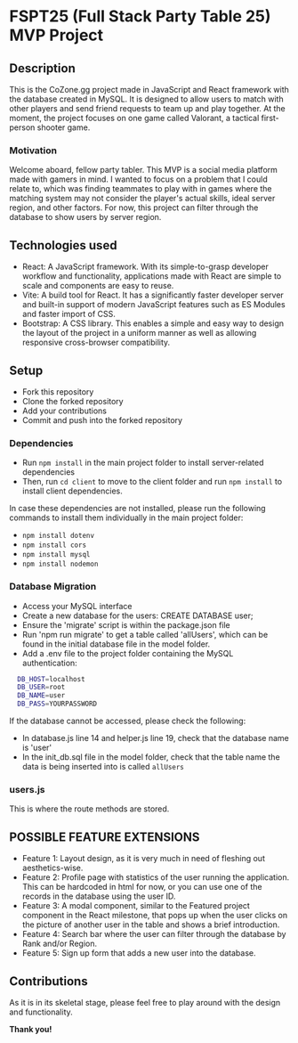 # FSPT25 (Full Stack Party Table 25) MVP Project

## Description

This is the CoZone.gg project made in JavaScript and React framework with the database created in MySQL.
It is designed to allow users to match with other players and send friend requests to team up and play together.
At the moment, the project focuses on one game called Valorant, a tactical first-person shooter game.

### Motivation

Welcome aboard, fellow party tabler. This MVP is a social media platform made with gamers in mind.
I wanted to focus on a problem that I could relate to, which was finding teammates to play with in games
where the matching system may not consider the player's actual skills, ideal server region, and other factors.
For now, this project can filter through the database to show users by server region.

## Technologies used

- React: A JavaScript framework. With its simple-to-grasp developer workflow and functionality,
applications made with React are simple to scale and components are easy to reuse.
- Vite: A build tool for React. It has a significantly faster developer server and built-in support
of modern JavaScript features such as ES Modules and faster import of CSS.
- Bootstrap: A CSS library. This enables a simple and easy way to design the layout of the project in
a uniform manner as well as allowing responsive cross-browser compatibility.

## Setup

- Fork this repository
- Clone the forked repository
- Add your contributions
- Commit and push into the forked repository

### Dependencies

- Run `npm install` in the main project folder to install server-related dependencies
- Then, run `cd client` to move to the client folder and run `npm install` to install client dependencies.

In case these dependencies are not installed, please run the following commands to install them individually in the main project folder:

- `npm install dotenv`
- `npm install cors`
- `npm install mysql`
- `npm install nodemon`

### Database Migration

- Access your MySQL interface
- Create a new database for the users: CREATE DATABASE user;
- Ensure the 'migrate' script is within the package.json file
- Run 'npm run migrate' to get a table called 'allUsers', which 
  can be found in the initial database file in the model folder.
- Add a .env file to the project folder containing the MySQL authentication:

```bash
  DB_HOST=localhost
  DB_USER=root
  DB_NAME=user
  DB_PASS=YOURPASSWORD
```

If the database cannot be accessed, please check the following:

- In database.js line 14 and helper.js line 19, check that the database name is 'user'
- In the init_db.sql file in the model folder, check that the table name the data is being inserted into is called `allUsers`

### users.js

This is where the route methods are stored.

## POSSIBLE FEATURE EXTENSIONS

- Feature 1: Layout design, as it is very much in need of fleshing out aesthetics-wise.
- Feature 2: Profile page with statistics of the user running the application. This can be hardcoded in html for now, or you can use one of the records in the database using the user ID.
- Feature 3: A modal component, similar to the Featured project component in the React milestone, that pops up when the user clicks on the picture of another user in the table and shows a brief introduction.
- Feature 4: Search bar where the user can filter through the database by Rank and/or Region.
- Feature 5: Sign up form that adds a new user into the database.

## Contributions

As it is in its skeletal stage, please feel free to play around with the design and functionality.

**Thank you!**